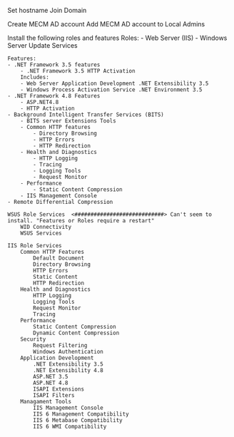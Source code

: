 Set hostname
Join Domain

Create MECM AD account
Add MECM AD account to Local Admins

Install the following roles and features
    Roles:
    - Web Server (IIS)
    - Windows Server Update Services

    Features:
    - .NET Framework 3.5 features
        - .NET Framework 3.5 HTTP Activation
        Includes:
        - Web Server Application Development .NET Extensibility 3.5
        - Windows Process Activation Service .NET Environment 3.5
    - .NET Framework 4.8 Features
        - ASP.NET4.8
        - HTTP Activation
    - Background Intelligent Transfer Services (BITS)
        - BITS server Extensions Tools
        - Common HTTP features
            - Directory Browsing
            - HTTP Errors
            - HTTP Redirection
        - Health and Diagnostics
            - HTTP Logging
            - Tracing
            - Logging Tools
            - Request Monitor
        - Performance
            - Static Content Compression
        - IIS Management Console
    - Remote Differential Compression

    WSUS Role Services  <############################> Can't seem to install. "Features or Roles require a restart"
        WID Connectivity
        WSUS Services
    
    IIS Role Services
        Common HTTP Features
            Default Document
            Directory Browsing
            HTTP Errors
            Static Content
            HTTP Redirection
        Health and Diagnostics
            HTTP Logging
            Logging Tools
            Request Monitor
            Tracing
        Performance
            Static Content Compression
            Dynamic Content Compression
        Security
            Request Filtering
            Windows Authentication
        Application Development
            .NET Extensibility 3.5
            .NET Extensibility 4.8
            ASP.NET 3.5
            ASP.NET 4.8
            ISAPI Extensions
            ISAPI Filters
        Managament Tools
            IIS Management Console
            IIS 6 Management Compatibility
            IIS 6 Metabase Compatibility
            IIS 6 WMI Compatibility